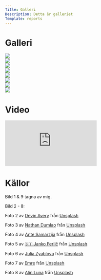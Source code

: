 ```yaml
---
Title: Galleri
Description: Detta är galleriet
Template: reports
---
```


# Galleri

<div class="row">
  <div class="col-flex-content">
    <a href="%assets_url%/img/gallery/cafecito.jpg" target="_blank">
    <picture>
    <source media="(min-width: 768px)" srcset="image/gallery/cafecito.jpg?h=400&w=400&&aro&crop-to-fit">
    <source media="(max-width: 767.99px)" srcset="image/gallery/cafecito.jpg?h=550&w=550&&aro&crop-to-fit">
      <img src="image/gallery/cafecito.jpg?h=350&w=350&aro&crop-to-fit">
    </picture>
    </a>
  </div>
  <div class="col-flex-content">
    <a href="%assets_url%/img/gallery/devin-avery-5iRgh_G0eRY-unsplash.jpg" target="_blank">
    <picture>
    <source media="(min-width: 768px)" srcset="image/gallery/devin-avery-5iRgh_G0eRY-unsplash.jpg?h=400&w=400&crop-to-fit">
    <source media="(max-width: 767.99px)" srcset="image/gallery/devin-avery-5iRgh_G0eRY-unsplash.jpg?h=550&w=550&crop-to-fit">
      <img src="image/gallery/devin-avery-5iRgh_G0eRY-unsplash.jpg?h=350&w=350&crop-to-fit">
    </picture>
    </a>
  </div>
  <div class="col-flex-content">
    <a href="%assets_url%/img/gallery/nathan-dumlao-nBJHO6wmRWw-unsplash.jpg" target="_blank">
    <picture>
    <source media="(min-width: 768px)" srcset="image/gallery/nathan-dumlao-nBJHO6wmRWw-unsplash.jpg?h=400&w=400&crop-to-fit">
    <source media="(max-width: 767.99px)" srcset="image/gallery/nathan-dumlao-nBJHO6wmRWw-unsplash.jpg?h=550&w=550&crop-to-fit">
      <img src="image/gallery/nathan-dumlao-nBJHO6wmRWw-unsplash.jpg?h=350&w=350&crop-to-fit">
    </picture>
    </a>
  </div>
</div>

<div class="row">
  <div class="col-flex-content">
    <a href="%assets_url%/img/gallery/ante-samarzija-lsmu0rUhUOk-unsplash.jpg" target="_blank">
    <picture>
  <source media="(min-width: 768px)" srcset="image/gallery/ante-samarzija-lsmu0rUhUOk-unsplash.jpg?h=400&w=400&crop-to-fit">
  <source media="(max-width: 767.99px)" srcset="image/gallery/ante-samarzija-lsmu0rUhUOk-unsplash.jpg?h=550&w=550&crop-to-fit">
      <img src="image/gallery/ante-samarzija-lsmu0rUhUOk-unsplash.jpg?h=350&w=350&crop-to-fit">
    </picture>
    </a>
  </div>

  <div class="col-flex-content">
    <a href="%assets_url%/img/gallery/janko-ferlic-h9Iq22JJlGk-unsplash.jpg" target="_blank">
    <picture>
    <source media="(min-width: 768px)" srcset="image/gallery/janko-ferlic-h9Iq22JJlGk-unsplash.jpg?h=400&w=400&crop-to-fit">
    <source media="(max-width: 767.99px)" srcset="image/gallery/janko-ferlic-h9Iq22JJlGk-unsplash.jpg?h=550&w=550&crop-to-fit">
      <img src="image/gallery/janko-ferlic-h9Iq22JJlGk-unsplash.jpg?h=350&w=350&crop-to-fit">
    </picture>
    </a>
  </div>

  <div class="col-flex-content">
    <a href="%assets_url%/img/gallery/julia-zyablova-EwaJbJvS9io-unsplash.jpg" target="_blank">
    <picture>
    <source media="(min-width: 768px)" srcset="image/gallery/julia-zyablova-EwaJbJvS9io-unsplash.jpg?h=400&w=400&crop-to-fit">
    <source media="(max-width: 767.99px)" srcset="image/gallery/julia-zyablova-EwaJbJvS9io-unsplash.jpg?h=550&w=550&crop-to-fit">
    <img src="image/gallery/julia-zyablova-EwaJbJvS9io-unsplash.jpg?h=350&w=350&crop-to-fit">
    </picture>
    </a>
  </div>
</div>

<div class="row">
  <div class="col-flex-content">
    <a href="%assets_url%/img/gallery/emre-NZMeJsrMC8U-unsplash.jpg" target="_blank">
    <picture>
    <source media="(min-width: 768px)" srcset="image/gallery/emre-NZMeJsrMC8U-unsplash.jpg?h=400&w=400&crop-to-fit">
    <source media="(max-width: 767.99px)" srcset="image/gallery/emre-NZMeJsrMC8U-unsplash.jpg?h=550&w=550&crop-to-fit">
      <img src="image/gallery/emre-NZMeJsrMC8U-unsplash.jpg?h=350&w=350&crop-to-fit">
    </picture>
  </a>
  </div>

  <div class="col-flex-content">
    <a href="%assets_url%/img/gallery/alin-luna-t4bpI1lXVH0-unsplash.jpg" target="_blank">
    <picture>
    <source media="(min-width: 768px)" srcset="image/gallery/alin-luna-t4bpI1lXVH0-unsplash.jpg?h=400&w=400&crop-to-fit">
    <source media="(max-width: 767.99px)" srcset="image/gallery/alin-luna-t4bpI1lXVH0-unsplash.jpg?h=550&w=550&crop-to-fit">
      <img src="image/gallery/alin-luna-t4bpI1lXVH0-unsplash.jpg?h=350&w=350&crop-to-fit">
    </picture>
    </a>
  </div>

  <div class="col-flex-content">
    <a href="%assets_url%/img/gallery/funchal.jpg" target="_blank">
    <picture>
    <source media="(min-width: 768px)" srcset="image/gallery/funchal.jpg?h=400&w=400&crop-to-fit">
    <source media="(max-width: 767.99px)" srcset="image/gallery/funchal.jpg?h=550&w=550&crop-to-fit">
      <img src="image/gallery/funchal.jpg?h=350&w=350&crop-to-fit" alt="">
    </picture>
    </a>
  </div>
</div>

# Video

<div class="embed-container">
  <iframe src="https://www.youtube.com/embed/UO2dh0gibH8?si=VmideRG6JC-iAXwO" title="YouTube video player" frameborder="0" allow="accelerometer; autoplay; clipboard-write; encrypted-media; gyroscope; picture-in-picture; web-share" allowfullscreen>
  </iframe>
</div>

# Källor

Bild 1 & 9 tagna av mig.

Bild 2 - 8:

Foto 2 av [Devin Avery](https://unsplash.com/@devintavery?utm_content=creditCopyText&utm_medium=referral&utm_source=unsplash) från [Unsplash](https://unsplash.com/photos/time-lapse-photography-of-coffee-on-cup-5iRgh_G0eRY?utm_content=creditCopyText&utm_medium=referral&utm_source=unsplash)

Foto 3 av [Nathan Dumlao](https://unsplash.com/@nate_dumlao?utm_content=creditCopyText&utm_medium=referral&utm_source=unsplash) från [Unsplash](https://unsplash.com/photos/white-ceramic-mug-filled-with-coffee-nBJHO6wmRWw?utm_content=creditCopyText&utm_medium=referral&utm_source=unsplash)

Foto 4 av [Ante Samarzija](https://unsplash.com/@antesamarzija?utm_content=creditCopyText&utm_medium=referral&utm_source=unsplash) från [Unsplash](https://unsplash.com/photos/white-ceramic-teacup-with-coffee-beans-lsmu0rUhUOk?utm_content=creditCopyText&utm_medium=referral&utm_source=unsplash)

Foto 5 av [🇸🇮 Janko Ferlič](https://unsplash.com/@itfeelslikefilm?utm_content=creditCopyText&utm_medium=referral&utm_source=unsplash) från [Unsplash](https://unsplash.com/photos/brown-coffee-beans-beside-white-ceramic-mug-h9Iq22JJlGk?utm_content=creditCopyText&utm_medium=referral&utm_source=unsplash)

Foto 6 av [Julia Zyablova](https://unsplash.com/@foyu?utm_content=creditCopyText&utm_medium=referral&utm_source=unsplash) från [Unsplash](https://unsplash.com/photos/brown-and-white-chocolate-bar-EwaJbJvS9io?utm_content=creditCopyText&utm_medium=referral&utm_source=unsplash)

Foto 7 av [Emre](https://unsplash.com/@reo?utm_content=creditCopyText&utm_medium=referral&utm_source=unsplash) från [Unsplash](https://unsplash.com/photos/cup-of-coffee-on-white-ceramic-saucer-NZMeJsrMC8U?utm_content=creditCopyText&utm_medium=referral&utm_source=unsplash)

Foto 8 av [Alin Luna](https://unsplash.com/@alin_luna?utm_content=creditCopyText&utm_medium=referral&utm_source=unsplash) från [Unsplash](https://unsplash.com/photos/white-ceramic-mug-with-coffee-t4bpI1lXVH0?utm_content=creditCopyText&utm_medium=referral&utm_source=unsplash)